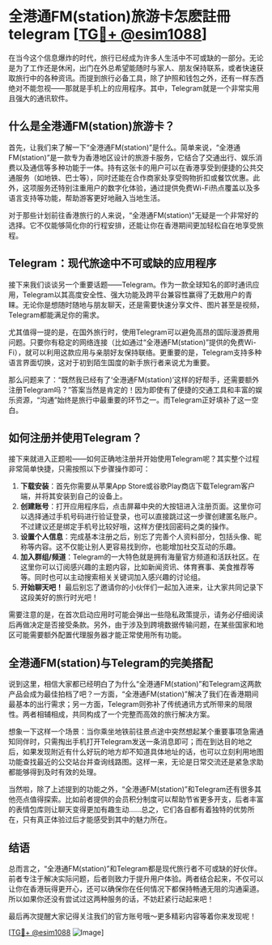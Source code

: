 # 全港通FM(station)旅游卡怎麽註冊telegram [[TG💪+ @esim1088](https://t.me/s/esim1088)]

在当今这个信息爆炸的时代，旅行已经成为许多人生活中不可或缺的一部分。无论是为了工作还是休闲，出门在外总希望能随时与家人、朋友保持联系，或者快速获取旅行中的各种资讯。而提到旅行必备工具，除了护照和钱包之外，还有一样东西绝对不能忽视——那就是手机上的应用程序。其中，Telegram就是一个非常实用且强大的通讯软件。

## 什么是全港通FM(station)旅游卡？

首先，让我们来了解一下“全港通FM(station)”是什么。简单来说，“全港通FM(station)”是一款专为香港地区设计的旅游卡服务，它结合了交通出行、娱乐消费以及通信等多种功能于一体。持有这张卡的用户可以在香港享受到便捷的公共交通服务（如地铁、巴士等），同时还能在合作商家处享受购物折扣或餐饮优惠。此外，这项服务还特别注重用户的数字化体验，通过提供免费Wi-Fi热点覆盖以及多语言支持等功能，帮助游客更好地融入当地生活。

对于那些计划前往香港旅行的人来说，“全港通FM(station)”无疑是一个非常好的选择。它不仅能够简化你的行程安排，还能让你在香港期间更加轻松自在地享受旅程。

## Telegram：现代旅途中不可或缺的应用程序

接下来我们谈谈另一个重要话题——Telegram。作为一款全球知名的即时通讯应用，Telegram以其高度安全性、强大功能及跨平台兼容性赢得了无数用户的青睐。无论你是想随时随地与朋友聊天，还是需要快速分享文件、图片甚至是视频，Telegram都能满足你的需求。

尤其值得一提的是，在国外旅行时，使用Telegram可以避免高昂的国际漫游费用问题。只要你有稳定的网络连接（比如通过“全港通FM(station)”提供的免费Wi-Fi），就可以利用这款应用与亲朋好友保持联络。更重要的是，Telegram支持多种语言界面切换，这对于初到陌生国度的新手旅行者来说尤为重要。

那么问题来了：“既然我已经有了‘全港通FM(station)’这样的好帮手，还需要额外注册Telegram吗？”答案当然是肯定的！因为即使有了便捷的交通工具和丰富的娱乐资源，“沟通”始终是旅行中最重要的环节之一。而Telegram正好填补了这一空白。

## 如何注册并使用Telegram？

接下来就进入正题啦——如何正确地注册并开始使用Telegram呢？其实整个过程非常简单快捷，只需按照以下步骤操作即可：

1. **下载安装**：首先你需要从苹果App Store或谷歌Play商店下载Telegram客户端，并将其安装到自己的设备上。
2. **创建账号**：打开应用程序后，点击屏幕中央的大按钮进入注册页面。这里你可以选择通过手机号码进行验证登录，也可以直接跳过这一步骤创建匿名账户。不过建议还是绑定手机号比较好哦，这样方便找回密码之类的操作。
3. **设置个人信息**：完成基本注册之后，别忘了完善个人资料部分，包括头像、昵称等内容。这不仅能让别人更容易找到你，也能增加社交互动的乐趣。
4. **加入群组/频道**：Telegram的一大特色就是拥有海量官方频道和活跃社区。在这里你可以订阅感兴趣的主题内容，比如新闻资讯、体育赛事、美食推荐等等。同时也可以主动搜索相关关键词加入感兴趣的讨论组。
5. **开始聊天吧！** 最后别忘了邀请你的小伙伴们一起加入进来，让大家共同记录下这段美好的旅行时光吧！

需要注意的是，在首次启动应用时可能会弹出一些隐私政策提示，请务必仔细阅读后再做决定是否接受条款。另外，由于涉及到跨境数据传输问题，在某些国家和地区可能需要额外配置代理服务器才能正常使用所有功能。

## 全港通FM(station)与Telegram的完美搭配

说到这里，相信大家都已经明白了为什么“全港通FM(station)”和Telegram这两款产品会成为最佳拍档了吧？一方面，“全港通FM(station)”解决了我们在香港期间最基本的出行需求；另一方面，Telegram则弥补了传统通讯方式所带来的局限性。两者相辅相成，共同构成了一个完整而高效的旅行解决方案。

想象一下这样一个场景：当你乘坐地铁前往景点途中突然想起某个重要事项急需通知同伴时，只需掏出手机打开Telegram发送一条消息即可；而在到达目的地之后，如果发现附近有什么好玩的地方却不知道具体地址的话，也可以立刻利用地图功能查找最近的公交站台并查询线路图。这样一来，无论是日常交流还是紧急求助都能够得到及时有效的处理。

当然啦，除了上述提到的功能之外，“全港通FM(station)”和Telegram还有很多其他亮点值得探索。比如前者提供的会员积分制度可以帮助节省更多开支，后者丰富的表情包库则让聊天变得更加有趣生动……总之，它们各自都有着独特的优势所在，只有真正体验过后才能感受到其中的魅力所在。

## 结语

总而言之，“全港通FM(station)”和Telegram都是现代旅行者不可或缺的好伙伴。前者专注于解决实际问题，后者则致力于提升用户体验。两者结合起来，不仅可以让你在香港玩得更开心，还可以确保你在任何情况下都保持畅通无阻的沟通渠道。所以如果你还没有尝试过这两种服务的话，不妨赶紧行动起来吧！

最后再次提醒大家记得关注我们的官方账号哦～更多精彩内容等着你来发现呢！

[[TG💪+ @esim1088](https://t.me/s/esim1088) ![Image](https://i.postimg.cc/4NQfJmqS/Snipaste-2025-05-13-00-14-12.png)]
